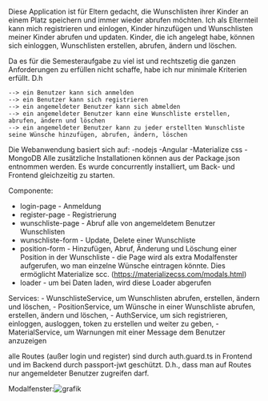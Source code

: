 Diese Application ist für Eltern gedacht, die Wunschlisten ihrer Kinder an einem Platz speichern und immer wieder abrufen möchten.
Ich als Elternteil kann mich registrieren und einlogen, Kinder hinzufügen und Wunschlisten meiner Kinder abrufen und updaten. Kinder, die ich angelegt habe, können sich einloggen, Wunschlisten erstellen, abrufen, ändern und löschen.

Da es für die Semesteraufgabe zu viel ist und rechtszetig die ganzen Anforderungen zu erfüllen nicht schaffe, habe ich nur minimale Kriterien erfüllt. D.h

    --> ein Benutzer kann sich anmelden
    --> ein Benutzer kann sich registrieren    
    --> ein angemeldeter Benutzer kann sich abmelden
    --> ein angemeldeter Benutzer kann eine Wunschliste erstellen, abrufen, ändern und löschen
    --> ein angemeldeter Benutzer kann zu jeder erstellten Wunschliste seine Wünsche hinzufügen, abrufen, ändern, löschen

Die Webanwendung basiert sich auf:
 -nodejs
 -Angular
 -Materialize css
 -MongoDB
Alle zusätzliche Installationen können aus der Package.json entnommen werden.
Es wurde concurrently installiert, um Back- und Frontend gleichzeitig zu starten.

Componente:
   - login-page - Anmeldung
   - register-page - Registrierung
   - wunschliste-page - Abruf alle von angemeldetem Benutzer Wunschlisten
   - wunschliste-form - Update, Delete einer Wunschliste
   - position-form - Hinzufügen, Abruf, Änderung und Löschung einer Position in der Wunschliste - die Page wird als extra Modalfenster aufgerufen, wo man      einzelne Wünsche eintragen könnte. Dies ermöglicht Materialize scc. (https://materializecss.com/modals.html)
   - loader - um bei Daten laden, wird diese Loader abgerufen

Services:
    - WunschlisteService, um Wunschlisten abrufen, erstellen, ändern und löschen,
    - PositionService, um Wünsche in einer Wunschliste abrufen, erstellen, ändern und löschen,
    - AuthService, um sich registrieren, einloggen, ausloggen, token zu erstellen und weiter zu geben,
    - MaterialService, um Warnungen mit einer Message dem Benutzer anzuzeigen
    
alle Routes (außer login und register) sind durch auth.guard.ts in Frontend und im Backend durch passport-jwt geschützt. D.h., dass man auf Routes nur angemeldeter Benutzer zugreifen darf.

Modalfenster:![grafik](https://user-images.githubusercontent.com/58446191/160855527-d00f0de9-745b-46d8-a9f1-b468f578b580.png)




